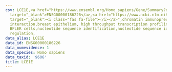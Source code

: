 ```yaml
---
csv: LCE1E,<a href="https://www.ensembl.org/Homo_sapiens/Gene/Summary?db=core;g=ENSG00000186226"
  target="_blank">ENSG00000186226</a>,<a href="https://www.ncbi.nlm.nih.gov/pubmed/22863008"
  target="_blank"><i class="fas fa-file"></i></a>",chromatin immunoprecipitation assay,direct
  interaction,breast epithelium, high throughput transcription profiling by microarray,
  BPLER cells,nucleotide sequence identification,nucleotide sequence identification,transcriptional
  regulation,
data_alias: LCE1E
data_id: ENSG00000186226
data_numevidence: 1
data_species: Homo sapiens
data_taxid: '9606'
title: LCE1E
---
```

